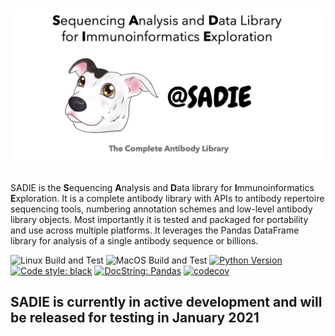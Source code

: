 # ![icon](images/Social3.png)
 
 SADIE is the **S**equencing **A**nalysis and **D**ata library for **I**mmunoinformatics **E**xploration. It is a complete antibody library with APIs to antibody repertoire sequencing tools, numbering annotation schemes and low-level antibody library objects. Most importantly it is tested and packaged for portability and use across multiple platforms. It leverages the Pandas DataFrame library for analysis of a single antibody sequence or billions.


![Linux Build and Test](https://github.com/jwillis0720/sadie/workflows/Linux%20Build%20and%20Test/badge.svg)
![MacOS Build and Test](https://github.com/jwillis0720/sadie/workflows/MacOS%20Build%20and%20Test/badge.svg)
[![Python Version](https://img.shields.io/badge/Python-3.6%7C3.7%7C3.8-blue)](https://python.org)
[![Code style: black](https://img.shields.io/badge/code%20style-black-000000.svg)](https://github.com/psf/black)
[![DocString: Pandas](https://img.shields.io/badge/DocString-Pandas-blue)](https://pandas.pydata.org/pandas-docs/stable/development/contributing_docstring.html)
[![codecov](https://codecov.io/gh/jwillis0720/sadie/branch/master/graph/badge.svg?token=EH9QEX4ZMP)](https://codecov.io/gh/jwillis0720/sadie)


## SADIE is currently in active development and will be released for testing in January 2021
